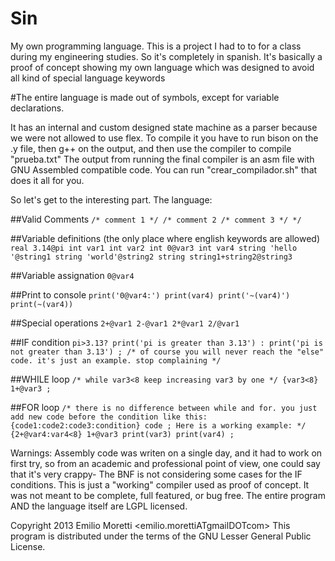 Sin
===

My own programming language. This is a project I had to to for a class during my engineering studies. So it's completely in spanish.
It's basically a proof of concept showing my own language which was designed to avoid all kind of special language keywords

#The entire language is made out of symbols, except for variable declarations.

It has an internal and custom designed state machine as a parser because we were not allowed to use flex.
To compile it you have to run bison on the .y file, then g++ on the output, and then use the compiler to compile "prueba.txt"
The output from running the final compiler is an asm file with GNU Assembled compatible code.
You can run "crear_compilador.sh" that does it all for you.

So let's get to the interesting part. The language:

##Valid Comments
`
/*
comment 1
*/
/*
comment 2
/*
comment 3
*/
*/
`

##Variable definitions (the only place where english keywords are allowed)
`
real 3.14@pi
int var1
int var2
int 0@var3
int var4
string 'hello '@string1
string 'world'@string2
string string1+string2@string3
`

##Variable assignation
`
0@var4
`

##Print to console
`
print('0@var4:')
print(var4)
print('~(var4)')
print(~(var4))
`

##Special operations
`
2+@var1
2-@var1
2*@var1
2/@var1
`

##IF condition
`
pi>3.13?
print('pi is greater than 3.13')
:
print('pi is not greater than 3.13')
;
/*
of course you will never reach the "else" code. it's just an example. stop complaining
*/
`

##WHILE loop
`
/*
while var3<8 keep increasing var3 by one
*/
{var3<8}
1+@var3
;
`

##FOR loop
`
/*
there is no difference between while and for. you just add new code before the condition like this:
{code1:code2:code3:condition}
code
;
Here is a working example:
*/
{2+@var4:var4<8}
1+@var3
print(var3)
print(var4)
;
`


Warnings:
Assembly code was writen on a single day, and it had to work on first try, so from an academic and professional point of view, one could say that it's very crappy-
The BNF is not considering some cases for the IF conditions.
This is just a "working" compiler used as proof of concept. It was not meant to be complete, full featured, or bug free.
The entire program AND the language itself are LGPL licensed.

Copyright 2013 Emilio Moretti <emilio.morettiATgmailDOTcom>
This program is distributed under the terms of the GNU Lesser General Public License.
